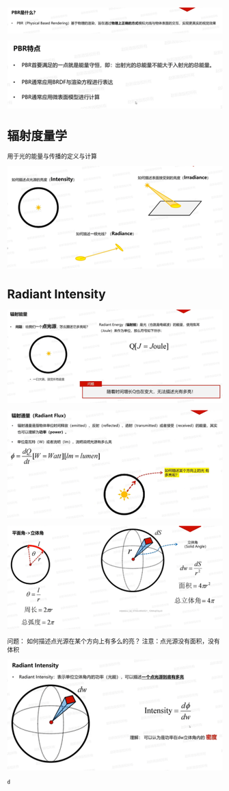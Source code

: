 ![输入图片说明](/imgs/2025-03-07/BG2svCQWM9kGUdnF.png)

![输入图片说明](/imgs/2025-03-07/FlLYjRJaIu7grJJm.png)

# 辐射度量学
用于光的能量与传播的定义与计算

![输入图片说明](/imgs/2025-03-07/XHpZApk0oA4v9a0q.png)

# Radiant Intensity

![输入图片说明](/imgs/2025-03-07/eklgiY6JhKm1kruV.png)

![输入图片说明](/imgs/2025-03-07/mVUI4L8AkcuN7E93.png)

![输入图片说明](/imgs/2025-03-07/R5MpAqBR0kBzTqhv.png)

问题：
如何描述点光源在某个方向上有多么的亮？
注意：点光源没有面积，没有体积

![输入图片说明](/imgs/2025-03-07/Mxvau6tc3y6tCHSi.png)

`d`
<!--stackedit_data:
eyJoaXN0b3J5IjpbLTE2NzI4MTMzOCwtMTIwNzczNjAyOSwtMT
I1ODg0NzY0OSwxOTUxMTI1NDAyXX0=
-->